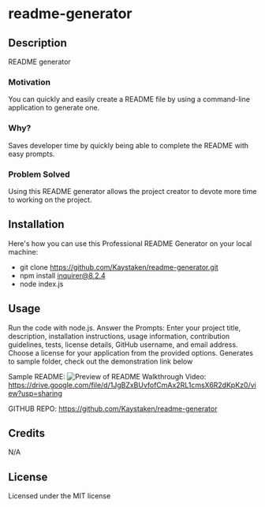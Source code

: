 # readme-generator

## Description

README generator

### Motivation

You can quickly and easily create a README file by using a command-line application to generate one. 

### Why?

Saves developer time by quickly being able to complete the README with easy prompts.

### Problem Solved

Using this README generator allows the project creator to devote more time to working on the project.


## Installation

Here's how you can use this Professional README Generator on your local machine:

- git clone https://github.com/Kaystaken/readme-generator.git
- npm install inquirer@8.2.4
- node index.js

## Usage
 
Run the code with node.js.
Answer the Prompts:
Enter your project title, description, installation instructions, usage information, contribution guidelines, tests, license details, GitHub username, and email address.
Choose a license for your application from the provided options.
Generates to sample folder, check out the demonstration link below

Sample README:
 ![Preview of README](<Screenshot 2023-12-31 at 12.46.36 PM.png>)
Walkthrough Video:
  https://drive.google.com/file/d/1JgBZxBUvfofCmAx2RL1cmsX6R2dKpKz0/view?usp=sharing

 GITHUB REPO: https://github.com/Kaystaken/readme-generator


## Credits

N/A

## License

Licensed under the MIT license

